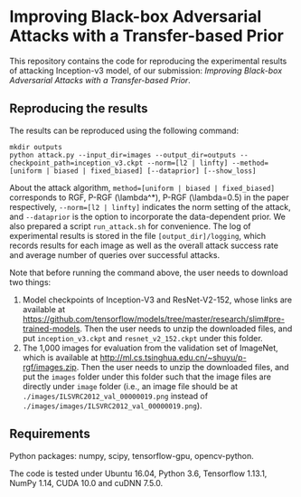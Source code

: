 # Improving Black-box Adversarial Attacks with a Transfer-based Prior

This repository contains the code for reproducing the experimental results of attacking Inception-v3 model, of our submission: *Improving Black-box Adversarial Attacks with a Transfer-based Prior*.

## Reproducing the results

The results can be reproduced using the following command:

```
mkdir outputs
python attack.py --input_dir=images --output_dir=outputs --checkpoint_path=inception_v3.ckpt --norm=[l2 | linfty] --method=[uniform | biased | fixed_biased] [--dataprior] [--show_loss]
```

About the attack algorithm, `method=[uniform | biased | fixed_biased]` corresponds to RGF, P-RGF (\\lambda^\*), P-RGF (\\lambda=0.5) in the paper respectively, `--norm=[l2 | linfty]` indicates the norm setting of the attack, and `--dataprior` is the option to incorporate the data-dependent prior. We also prepared a script `run_attack.sh` for convenience. The log of experimental results is stored in the file `[output_dir]/logging`, which records results for each image as well as the overall attack success rate and average number of queries over successful attacks.

Note that before running the command above, the user needs to download two things:
1. Model checkpoints of Inception-V3 and ResNet-V2-152, whose links are available at https://github.com/tensorflow/models/tree/master/research/slim#pre-trained-models. Then the user needs to unzip the downloaded files, and put `inception_v3.ckpt` and `resnet_v2_152.ckpt` under this folder.
2. The 1,000 images for evaluation from the validation set of ImageNet, which is available at http://ml.cs.tsinghua.edu.cn/~shuyu/p-rgf/images.zip. Then the user needs to unzip the downloaded files, and put the `images` folder under this folder such that the image files are directly under `image` folder (i.e., an image file should be at `./images/ILSVRC2012_val_00000019.png` instead of `./images/images/ILSVRC2012_val_00000019.png`).

## Requirements

Python packages: numpy, scipy, tensorflow-gpu, opencv-python.

The code is tested under Ubuntu 16.04, Python 3.6, Tensorflow 1.13.1, NumPy 1.14, CUDA 10.0 and cuDNN 7.5.0.
